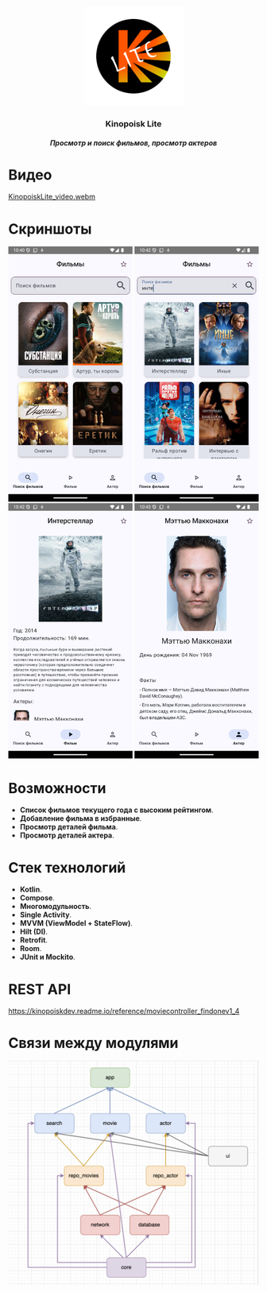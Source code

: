 <div align="center">
  <img src="app/src/main/res/mipmap-xxxhdpi/ic_launcher_foreground.webp" alt="Логотип" width="200">

<h3>Kinopoisk Lite</h3>
<h5>Просмотр и поиск фильмов, просмотр актеров</h5>
</div>

# Видео
[KinopoiskLite_video.webm](https://github.com/user-attachments/assets/dcc32fc7-d5dc-41a2-aef3-5d52ef0d03b2)

# Скриншоты
<p align="center">
  <img src="screenshots/screenshot_1.png" alt="Экран фильмов текущего года с высоким рейтингом" width="250">
  <img src="screenshots/screenshot_2.png" alt="Поиск фильмов" width="250">
  <img src="screenshots/screenshot_3.png" alt="Экран фильма" width="250">
  <img src="screenshots/screenshot_4.png" alt="Экран актера" width="250">
</p>

# Возможности
- **Список фильмов текущего года с высоким рейтингом**.
- **Добавление фильма в избранные**.
- **Просмотр деталей фильма**.
- **Просмотр деталей актера**.

# Стек технологий

- **Kotlin**.
- **Compose**.
- **Многомодульность**.
- **Single Activity**.
- **MVVM (ViewModel + StateFlow)**.
- **Hilt (DI)**.
- **Retrofit**.
- **Room**.
- **JUnit и Mockito**.

# REST API
https://kinopoiskdev.readme.io/reference/moviecontroller_findonev1_4

# Связи между модулями
<div align="center">
  <img src="screenshots/kinopoisklite_diag.png" alt="Связи между модулями">
</div>
